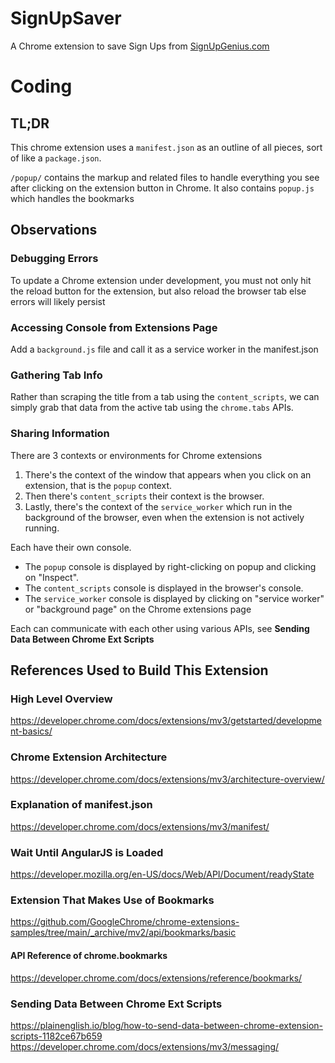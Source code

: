 # SignUpSaver

A Chrome extension to save Sign Ups from [SignUpGenius.com](https://www.signupgenius.com/)

# Coding

## TL;DR

This chrome extension uses a `manifest.json` as an outline of all pieces, sort of like a `package.json`.

`/popup/` contains the markup and related files to handle everything you see after clicking on the extension button in Chrome.
It also contains `popup.js` which handles the bookmarks

## Observations

### Debugging Errors

To update a Chrome extension under development, you must not only hit the reload button for the extension, but also reload the browser tab else errors will likely persist

### Accessing Console from Extensions Page

Add a `background.js` file and call it as a service worker in the manifest.json

### Gathering Tab Info

Rather than scraping the title from a tab using the `content_scripts`, we can simply grab that data from the active tab using the `chrome.tabs` APIs.

### Sharing Information

There are 3 contexts or environments for Chrome extensions

1. There's the context of the window that appears when you click on an extension, that is the `popup` context.
2. Then there's `content_scripts` their context is the browser.
3. Lastly, there's the context of the `service_worker` which run in the background of the browser, even when the extension is not actively running.

Each have their own console.

- The `popup` console is displayed by right-clicking on popup and clicking on "Inspect".
- The `content_scripts` console is displayed in the browser's console.
- The `service_worker` console is displayed by clicking on "service worker" or "background page" on the Chrome extensions page

Each can communicate with each other using various APIs, see **Sending Data Between Chrome Ext Scripts**

## References Used to Build This Extension

### High Level Overview

https://developer.chrome.com/docs/extensions/mv3/getstarted/development-basics/

### Chrome Extension Architecture

https://developer.chrome.com/docs/extensions/mv3/architecture-overview/

### Explanation of manifest.json

https://developer.chrome.com/docs/extensions/mv3/manifest/

### Wait Until AngularJS is Loaded

https://developer.mozilla.org/en-US/docs/Web/API/Document/readyState

### Extension That Makes Use of Bookmarks

https://github.com/GoogleChrome/chrome-extensions-samples/tree/main/_archive/mv2/api/bookmarks/basic

#### API Reference of chrome.bookmarks

https://developer.chrome.com/docs/extensions/reference/bookmarks/

### Sending Data Between Chrome Ext Scripts

https://plainenglish.io/blog/how-to-send-data-between-chrome-extension-scripts-1182ce67b659
https://developer.chrome.com/docs/extensions/mv3/messaging/
